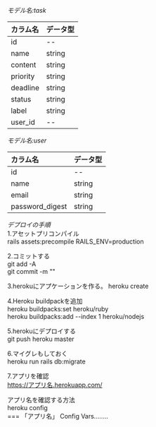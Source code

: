 *モデル名:task*  

|カラム名|データ型|
|:---|:---|
|id|--
|name|string|
|content|string|
|priority|string|
|deadline|string|
|status|string|
|label|string|
|user_id|--|

*モデル名:user*  

|カラム名|データ型
|:---|:---|
|id|--  
|name|string  
|email|string  
|password_digest|string


*デプロイの手順*  
1.アセットプリコンパイル  
rails assets:precompile RAILS_ENV=production

2.コミットする  
git add -A  
git commit -m ""

3.herokuにアプケーションを作る。
heroku create

4.Heroku buildpackを追加  
heroku buildpacks:set heroku/ruby  
heroku buildpacks:add --index 1 heroku/nodejs

5.herokuにデプロイする  
git push heroku master

6.マイグレもしておく  
heroku run rails db:migrate

7.アプリを確認  
https://アプリ名.herokuapp.com/

アプリ名を確認する方法  
 heroku config  
=== 「アプリ名」 Config Vars........
